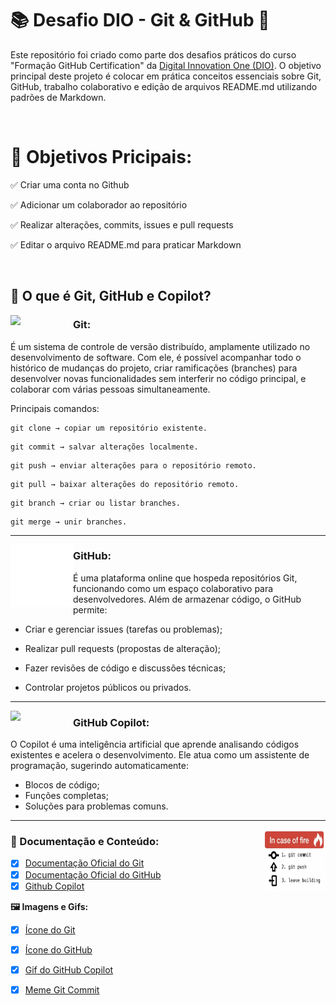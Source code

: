 # 📚 Desafio DIO - Git & GitHub 🚀
Este repositório foi criado como parte dos desafios práticos do curso "Formação GitHub Certification" da [Digital Innovation One (DIO)](https://www.dio.me/). O objetivo principal deste projeto é colocar em prática conceitos essenciais sobre Git, GitHub, trabalho colaborativo e edição de arquivos README.md utilizando padrões de Markdown.

<br />

# 🎯 Objetivos Pricipais:
✅ Criar uma conta no Github

✅ Adicionar um colaborador ao repositório

✅ Realizar alterações, commits, issues e pull requests

✅ Editar o arquivo README.md para praticar Markdown<br />

<br />

## 📌 O que é Git, GitHub e Copilot?
<img align="left" src="https://cdn.jsdelivr.net/gh/devicons/devicon@latest/icons/git/git-original.svg" width="100"/>  

### Git:
É um sistema de controle de versão distribuído, amplamente utilizado no desenvolvimento de software.
Com ele, é possível acompanhar todo o histórico de mudanças do projeto, criar ramificações (branches) para desenvolver novas funcionalidades sem interferir no código principal, e colaborar com várias pessoas simultaneamente.
<br />
 
Principais comandos: 
```
git clone → copiar um repositório existente.
```
```
git commit → salvar alterações localmente.
```
```
git push → enviar alterações para o repositório remoto.
```
```
git pull → baixar alterações do repositório remoto.
```
```
git branch → criar ou listar branches.
```
```
git merge → unir branches.
```

---
<img align="left" src="https://github.com/Kauan-Berti/Desafios-Dio-Github/blob/main/assets/images/logoGitHub.svg" width="100"/>

### GitHub:
É uma plataforma online que hospeda repositórios Git, funcionando como um espaço colaborativo para desenvolvedores.
Além de armazenar código, o GitHub permite:
- Criar e gerenciar issues (tarefas ou problemas);

- Realizar pull requests (propostas de alteração);

- Fazer revisões de código e discussões técnicas;

- Controlar projetos públicos ou privados.

---
<img align="left" src="https://media3.giphy.com/media/v1.Y2lkPTc5MGI3NjExeXV1d24wZmx6ZXNneW41czFxNXN1Z3NjOXViNmd4aGJpbDFzdXIxcCZlcD12MV9pbnRlcm5hbF9naWZfYnlfaWQmY3Q9cw/Sh1iCtJZEdx4PFYy4q/giphy.gif" width="100">

### GitHub Copilot:
O Copilot é uma inteligência artificial que aprende analisando códigos existentes e acelera o desenvolvimento.
Ele atua como um assistente de programação, sugerindo automaticamente:
- Blocos de código;
- Funções completas;
- Soluções para problemas comuns.

---
<img align="right" src="https://github.com/Kauan-Berti/Desafios-Dio-Github/blob/main/assets/images/image1.png" width="100px" height="100px" >

### 📖 Documentação e Conteúdo:
- [x] [Documentação Oficial do Git](https://git-scm.com/doc)
- [x] [Documentação Oficial do GitHub](https://docs.github.com/pt)
- [x] [Github Copilot](https://github.com/features/copilot?locale=pt-BR)

**🖼️ Imagens e Gifs:**
- [x] [Ícone do Git](https://devicon.dev/)
- [x] [Ícone do GitHub](https://devicon.dev/)
- [x] [Gif do GitHub Copilot](https://giphy.com/stickers/GitHub-mascots-githubuniverse2024-githubuniverse2024copilot-Sh1iCtJZEdx4PFYy4q)
- [x] [Meme Git Commit](https://pin.it/1Ndl1i1u4)
  
